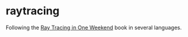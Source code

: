 # raytracing

Following the [Ray Tracing in One Weekend](https://raytracing.github.io/books/RayTracingInOneWeekend.html) book in several languages.
